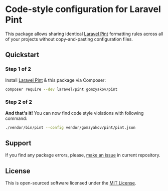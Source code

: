 # Code-style configuration for Laravel Pint

This package allows sharing identical [Laravel Pint](https://laravel.com/docs/12.x/pint) formatting rules across all of your projects without copy-and-pasting configuration files.

## Quickstart

### Step 1 of 2

Install [Laravel Pint](https://github.com/laravel/pint) & this package via Composer:

```sh
composer require --dev laravel/pint gomzyakov/pint
```

### Step 2 of 2

**And that's it!** You can now find code style violations with following command:

```sh
./vendor/bin/pint --config vendor/gomzyakov/pint/pint.json
```


## Support

If you find any package errors, please, [make an issue](https://github.com/gomzyakov/pint/issues) in current repository.

## License

This is open-sourced software licensed under the [MIT License](https://github.com/gomzyakov/pint/blob/main/LICENSE).
